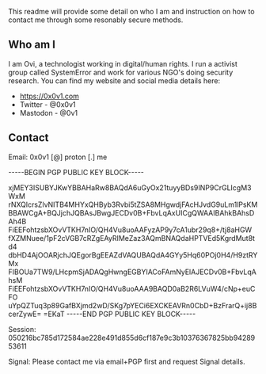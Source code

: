 This readme will provide some detail on who I am and instruction on how to contact me through some resonably secure methods. 

## Who am I

I am Ovi, a technologist working in digital/human rights. I run a activist group called SystemError and work for various NGO's doing security research. 
You can find my website and social media details here:
- https://0x0v1.com
- Twitter - @0x0v1
- Mastodon - @0v1

## Contact

Email:
0x0v1 [@] proton [.] me

-----BEGIN PGP PUBLIC KEY BLOCK-----

xjMEY3ISUBYJKwYBBAHaRw8BAQdA6uGyOx21tuyyBDs9INP9CrGLIcgM3WxM
rNXQlcrsZlvNITB4MHYxQHByb3Rvbi5tZSA8MHgwdjFAcHJvdG9uLm1lPsKM
BBAWCgA+BQJjchJQBAsJBwgJECDv0B+FbvLqAxUICgQWAAIBAhkBAhsDAh4B
FiEEFohtzsbXOvVTKH7nIO/QH4Vu8uoAAFyzAP9y7cA1ubr29q8+/tj8aHGW
fXZMNuee/1pF2cVGB7cRZgEAyRIMeZaz3AQmBNAQdaHPTVEd5KgrdMut8td4
dbHD4AjOOARjchJQEgorBgEEAZdVAQUBAQdA4GYy5Hq60POj0H4/H9ztRYMx
FIBOUa7TW9/LHcpmSjADAQgHwngEGBYIACoFAmNyElAJECDv0B+FbvLqAhsM
FiEEFohtzsbXOvVTKH7nIO/QH4Vu8uoAAA9BAQD0aB2R6LVuW4/cNp+euCFO
uYpQZTuq3p89GafBXjmd2wD/SKg7pYECi6EXCKEAVRn0CbD+BzFrarQ+ij8B
cerZywE=
=EKaT
-----END PGP PUBLIC KEY BLOCK-----

Session:
050216bc785d172584ae228e491d855d6cf187e9c3b10376367825bb9428953611

Signal: 
Please contact me via email+PGP first and request Signal details. 
